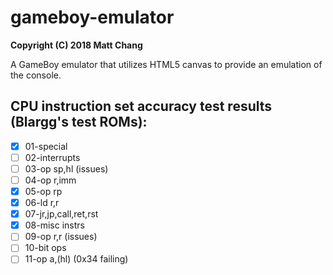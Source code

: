 # gameboy-emulator

**Copyright (C) 2018 Matt Chang**

A GameBoy emulator that utilizes HTML5 canvas to provide an emulation of the console.

CPU instruction set accuracy test results (Blargg's test ROMs):
-----------------------------------------------------

- [x] 01-special
- [ ] 02-interrupts
- [ ] 03-op sp,hl (issues)
- [ ] 04-op r,imm
- [x] 05-op rp
- [x] 06-ld r,r
- [x] 07-jr,jp,call,ret,rst
- [x] 08-misc instrs
- [ ] 09-op r,r (issues)
- [ ] 10-bit ops
- [ ] 11-op a,(hl) (0x34 failing)